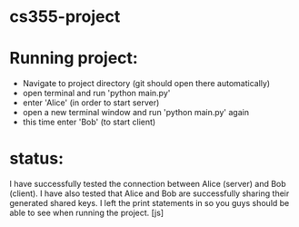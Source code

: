# cs355-project

# Running project:
- Navigate to project directory (git should open there automatically)
- open terminal and run 'python main.py'
- enter 'Alice' (in order to start server)
- open a new terminal window and run 'python main.py' again
- this time enter 'Bob' (to start client)


# status:

  I have successfully tested the connection between Alice (server) and Bob (client).
  I have also tested that Alice and Bob are successfully sharing their generated shared keys.
  I left the print statements in so you guys should be able to see when running the project. [js]